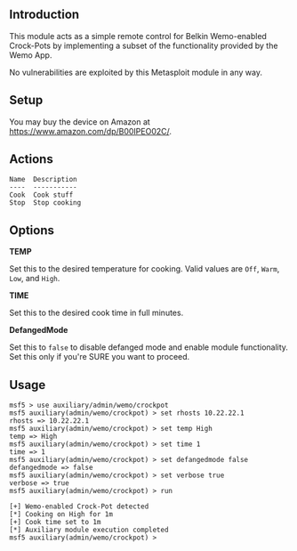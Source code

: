 ## Introduction

This module acts as a simple remote control for Belkin Wemo-enabled
Crock-Pots by implementing a subset of the functionality provided by the
Wemo App.

No vulnerabilities are exploited by this Metasploit module in any way.

## Setup

You may buy the device on Amazon at <https://www.amazon.com/dp/B00IPEO02C/>.

## Actions

```
Name  Description
----  -----------
Cook  Cook stuff
Stop  Stop cooking
```

## Options

**TEMP**

Set this to the desired temperature for cooking. Valid values are `Off`,
`Warm`, `Low`, and `High`.

**TIME**

Set this to the desired cook time in full minutes.

**DefangedMode**

Set this to `false` to disable defanged mode and enable module
functionality. Set this only if you're SURE you want to proceed.

## Usage

```
msf5 > use auxiliary/admin/wemo/crockpot
msf5 auxiliary(admin/wemo/crockpot) > set rhosts 10.22.22.1
rhosts => 10.22.22.1
msf5 auxiliary(admin/wemo/crockpot) > set temp High
temp => High
msf5 auxiliary(admin/wemo/crockpot) > set time 1
time => 1
msf5 auxiliary(admin/wemo/crockpot) > set defangedmode false
defangedmode => false
msf5 auxiliary(admin/wemo/crockpot) > set verbose true
verbose => true
msf5 auxiliary(admin/wemo/crockpot) > run

[+] Wemo-enabled Crock-Pot detected
[*] Cooking on High for 1m
[+] Cook time set to 1m
[*] Auxiliary module execution completed
msf5 auxiliary(admin/wemo/crockpot) >
```
